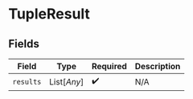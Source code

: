 # TupleResult


## Fields

| Field              | Type               | Required           | Description        |
| ------------------ | ------------------ | ------------------ | ------------------ |
| `results`          | List[*Any*]        | :heavy_check_mark: | N/A                |